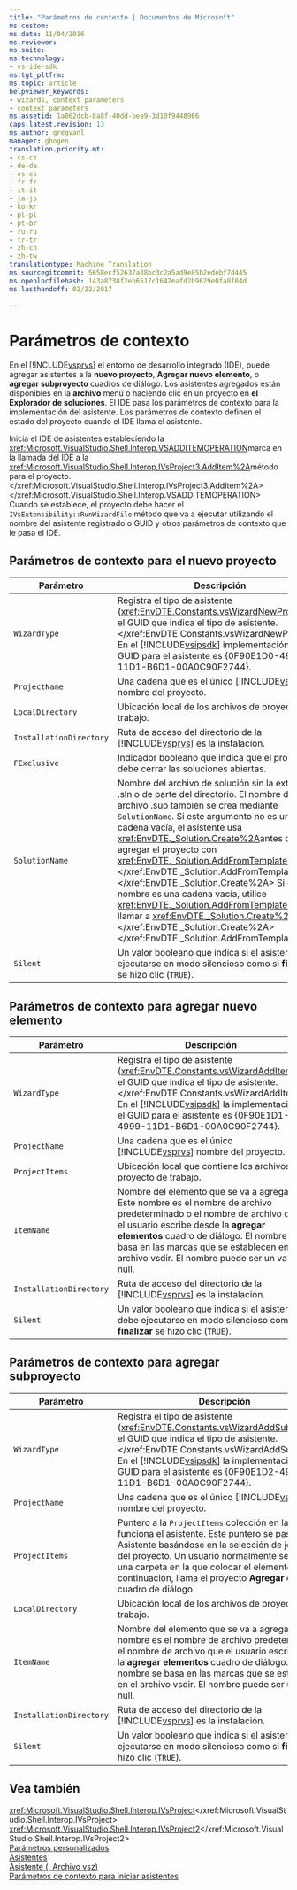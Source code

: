 ```yaml
---
title: "Parámetros de contexto | Documentos de Microsoft"
ms.custom: 
ms.date: 11/04/2016
ms.reviewer: 
ms.suite: 
ms.technology:
- vs-ide-sdk
ms.tgt_pltfrm: 
ms.topic: article
helpviewer_keywords:
- wizards, context parameters
- context parameters
ms.assetid: 1a062dcb-8a8f-40dd-bea9-3d10f9448966
caps.latest.revision: 13
ms.author: gregvanl
manager: ghogen
translation.priority.mt:
- cs-cz
- de-de
- es-es
- fr-fr
- it-it
- ja-jp
- ko-kr
- pl-pl
- pt-br
- ru-ru
- tr-tr
- zh-cn
- zh-tw
translationtype: Machine Translation
ms.sourcegitcommit: 5658ecf52637a38bc3c2a5ad9e85b2edebf7d445
ms.openlocfilehash: 143a8738f2eb6517c1642eafd2b9629e0fa8f84d
ms.lasthandoff: 02/22/2017

---
```

# <a name="context-parameters"></a>Parámetros de contexto
En el [!INCLUDE[vsprvs](../../code-quality/includes/vsprvs_md.md)] el entorno de desarrollo integrado (IDE), puede agregar asistentes a la **nuevo proyecto**, **Agregar nuevo elemento**, o **agregar subproyecto** cuadros de diálogo. Los asistentes agregados están disponibles en la **archivo** menú o haciendo clic en un proyecto en **el Explorador de soluciones**. El IDE pasa los parámetros de contexto para la implementación del asistente. Los parámetros de contexto definen el estado del proyecto cuando el IDE llama el asistente.  
  
 Inicia el IDE de asistentes estableciendo la <xref:Microsoft.VisualStudio.Shell.Interop.VSADDITEMOPERATION>marca en la llamada del IDE a la <xref:Microsoft.VisualStudio.Shell.Interop.IVsProject3.AddItem%2A>método para el proyecto.</xref:Microsoft.VisualStudio.Shell.Interop.IVsProject3.AddItem%2A> </xref:Microsoft.VisualStudio.Shell.Interop.VSADDITEMOPERATION> Cuando se establece, el proyecto debe hacer el `IVsExtensibility::RunWizardFile` método que va a ejecutar utilizando el nombre del asistente registrado o GUID y otros parámetros de contexto que le pasa el IDE.  
  
## <a name="context-parameters-for-new-project"></a>Parámetros de contexto para el nuevo proyecto  
  
|Parámetro|Descripción|  
|---------------|-----------------|  
|`WizardType`|Registra el tipo de asistente (<xref:EnvDTE.Constants.vsWizardNewProject>) o el GUID que indica el tipo de asistente.</xref:EnvDTE.Constants.vsWizardNewProject> En el [!INCLUDE[vsipsdk](../../extensibility/includes/vsipsdk_md.md)] implementación, el GUID para el asistente es {0F90E1D0-4999-11D1-B6D1-00A0C90F2744}.|  
|`ProjectName`|Una cadena que es el único [!INCLUDE[vsprvs](../../code-quality/includes/vsprvs_md.md)] nombre del proyecto.|  
|`LocalDirectory`|Ubicación local de los archivos de proyecto de trabajo.|  
|`InstallationDirectory`|Ruta de acceso del directorio de la [!INCLUDE[vsprvs](../../code-quality/includes/vsprvs_md.md)] es la instalación.|  
|`FExclusive`|Indicador booleano que indica que el proyecto debe cerrar las soluciones abiertas.|  
|`SolutionName`|Nombre del archivo de solución sin la extensión .sln o de parte del directorio. El nombre de archivo .suo también se crea mediante `SolutionName`. Si este argumento no es una cadena vacía, el asistente usa <xref:EnvDTE._Solution.Create%2A>antes de agregar el proyecto con <xref:EnvDTE._Solution.AddFromTemplate%2A>.</xref:EnvDTE._Solution.AddFromTemplate%2A> </xref:EnvDTE._Solution.Create%2A> Si este nombre es una cadena vacía, utilice <xref:EnvDTE._Solution.AddFromTemplate%2A>sin llamar a <xref:EnvDTE._Solution.Create%2A>.</xref:EnvDTE._Solution.Create%2A> </xref:EnvDTE._Solution.AddFromTemplate%2A>|  
|`Silent`|Un valor booleano que indica si el asistente debe ejecutarse en modo silencioso como si **finalizar** se hizo clic (`TRUE`).|  
  
## <a name="context-parameters-for-add-new-item"></a>Parámetros de contexto para agregar nuevo elemento  
  
|Parámetro|Descripción|  
|---------------|-----------------|  
|`WizardType`|Registra el tipo de asistente (<xref:EnvDTE.Constants.vsWizardAddItem>) o el GUID que indica el tipo de asistente.</xref:EnvDTE.Constants.vsWizardAddItem> En el [!INCLUDE[vsipsdk](../../extensibility/includes/vsipsdk_md.md)] la implementación, el GUID para el asistente es {0F90E1D1-4999-11D1-B6D1-00A0C90F2744}.|  
|`ProjectName`|Una cadena que es el único [!INCLUDE[vsprvs](../../code-quality/includes/vsprvs_md.md)] nombre del proyecto.|  
|`ProjectItems`|Ubicación local que contiene los archivos de proyecto de trabajo.|  
|`ItemName`|Nombre del elemento que se va a agregar. Este nombre es el nombre de archivo predeterminado o el nombre de archivo que el usuario escribe desde la **agregar elementos** cuadro de diálogo. El nombre se basa en las marcas que se establecen en el archivo vsdir. El nombre puede ser un valor null.|  
|`InstallationDirectory`|Ruta de acceso del directorio de la [!INCLUDE[vsprvs](../../code-quality/includes/vsprvs_md.md)] es la instalación.|  
|`Silent`|Un valor booleano que indica si el asistente debe ejecutarse en modo silencioso como si **finalizar** se hizo clic (`TRUE`).|  
  
## <a name="context-parameters-for-add-sub-project"></a>Parámetros de contexto para agregar subproyecto  
  
|Parámetro|Descripción|  
|---------------|-----------------|  
|`WizardType`|Registra el tipo de asistente (<xref:EnvDTE.Constants.vsWizardAddSubProject>) o el GUID que indica el tipo de asistente.</xref:EnvDTE.Constants.vsWizardAddSubProject> En el [!INCLUDE[vsipsdk](../../extensibility/includes/vsipsdk_md.md)] la implementación, el GUID para el asistente es {0F90E1D2-4999-11D1-B6D1-00A0C90F2744}.|  
|`ProjectName`|Una cadena que es el único [!INCLUDE[vsprvs](../../code-quality/includes/vsprvs_md.md)] nombre del proyecto.|  
|`ProjectItems`|Puntero a la `ProjectItems` colección en la que funciona el asistente. Este puntero se pasa al Asistente basándose en la selección de jerarquía del proyecto. Un usuario normalmente selecciona una carpeta en la que colocar el elemento y, a continuación, llama el proyecto **Agregar elemento** cuadro de diálogo.|  
|`LocalDirectory`|Ubicación local de los archivos de proyecto de trabajo.|  
|`ItemName`|Nombre del elemento que se va a agregar. Este nombre es el nombre de archivo predeterminado o el nombre de archivo que el usuario escribe desde la **agregar elementos** cuadro de diálogo. El nombre se basa en las marcas que se establecen en el archivo vsdir. El nombre puede ser un valor null.|  
|`InstallationDirectory`|Ruta de acceso del directorio de la [!INCLUDE[vsprvs](../../code-quality/includes/vsprvs_md.md)] es la instalación.|  
|`Silent`|Un valor booleano que indica si el asistente debe ejecutarse en modo silencioso como si **finalizar** se hizo clic (`TRUE`).|  
  
## <a name="see-also"></a>Vea también  
 <xref:Microsoft.VisualStudio.Shell.Interop.IVsProject></xref:Microsoft.VisualStudio.Shell.Interop.IVsProject>   
 <xref:Microsoft.VisualStudio.Shell.Interop.IVsProject2></xref:Microsoft.VisualStudio.Shell.Interop.IVsProject2>   
 [Parámetros personalizados](../../extensibility/internals/custom-parameters.md)   
 [Asistentes](../../extensibility/internals/wizards.md)   
 [Asistente (. Archivo vsz)](../../extensibility/internals/wizard-dot-vsz-file.md)   
 [Parámetros de contexto para iniciar asistentes](http://msdn.microsoft.com/Library/051a10f4-9e45-4604-b344-123044f33a24)
